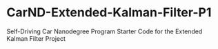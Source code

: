 # CarND-Extended-Kalman-Filter-P1
Self-Driving Car Nanodegree Program Starter Code for the Extended Kalman Filter Project

